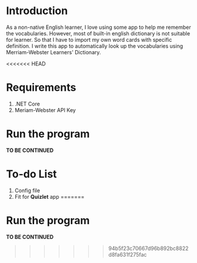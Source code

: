 # Introduction
As a non-native English learner, I love using some app to help me remember the vocabularies. However, most of built-in english dictionary is not suitable for learner. So that I have to import my own word cards with specific definition. I write this app to automatically look up the vocabularies using Merriam-Webster Learners' Dictionary. 

<<<<<<< HEAD
# Requirements 
1. .NET Core
2. Meriam-Webster API Key

# Run the program
**TO BE CONTINUED**

# To-do List
1. Config file
2. Fit for **Quizlet** app
=======
# Run the program
**TO BE CONTINUED**
>>>>>>> 94b5f23c70667d96b892bc8822d8fa631f275fac
